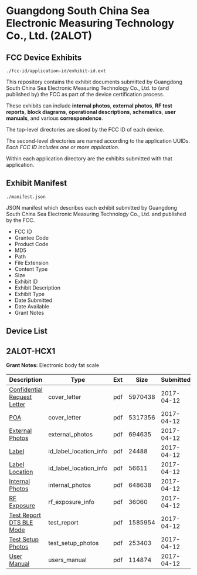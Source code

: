 # Guangdong South China Sea Electronic Measuring Technology Co., Ltd. (2ALOT)
## FCC Device Exhibits

```
./fcc-id/application-id/exhibit-id.ext
```

This repository contains the exhibit documents submitted by Guangdong South China Sea Electronic Measuring Technology Co., Ltd. to (and published by) the FCC as part of the device certification process.

These exhibits can include **internal photos**, **external photos**, **RF test reports**, **block diagrams**, **operational descriptions**, **schematics**, **user manuals**, and various **correspondence**.

The top-level directories are sliced by the FCC ID of each device.

The second-level directories are named according to the application UUIDs. *Each FCC ID includes one or more application.*

Within each application directory are the exhibits submitted with that application. 

## Exhibit Manifest

```
./manifest.json
```

JSON manifest which describes each exhibit submitted by Guangdong South China Sea Electronic Measuring Technology Co., Ltd. and published by the FCC.

- FCC ID
- Grantee Code
- Product Code
- MD5
- Path
- File Extension
- Content Type
- Size
- Exhibit ID
- Exhibit Description
- Exhibit Type
- Date Submitted
- Date Available
- Grant Notes

## Device List
## 2ALOT-HCX1
**Grant Notes:** Electronic body fat scale

| Description | Type | Ext | Size | Submitted | Available |
| ----------- | ---- | --- | ---- | --------- | --------- |
| [Confidential Request Letter](2ALOT-HCX1/4274819e59a5acbc79cac54235d56a1b/3355561.pdf) | cover_letter | pdf | 5970438 | 2017-04-12 | 2017-04-12 |
| [POA](2ALOT-HCX1/4274819e59a5acbc79cac54235d56a1b/3355563.pdf) | cover_letter | pdf | 5317356 | 2017-04-12 | 2017-04-12 |
| [External Photos](2ALOT-HCX1/4274819e59a5acbc79cac54235d56a1b/3355551.pdf) | external_photos | pdf | 694635 | 2017-04-12 | 2017-10-09 |
| [Label](2ALOT-HCX1/4274819e59a5acbc79cac54235d56a1b/3355564.pdf) | id_label_location_info | pdf | 24488 | 2017-04-12 | 2017-04-12 |
| [Label Location](2ALOT-HCX1/4274819e59a5acbc79cac54235d56a1b/3355565.pdf) | id_label_location_info | pdf | 56611 | 2017-04-12 | 2017-04-12 |
| [Internal Photos](2ALOT-HCX1/4274819e59a5acbc79cac54235d56a1b/3355555.pdf) | internal_photos | pdf | 648638 | 2017-04-12 | 2017-10-09 |
| [RF Exposure](2ALOT-HCX1/4274819e59a5acbc79cac54235d56a1b/3355566.pdf) | rf_exposure_info | pdf | 36060 | 2017-04-12 | 2017-04-12 |
| [Test Report DTS BLE Mode](2ALOT-HCX1/4274819e59a5acbc79cac54235d56a1b/3355560.pdf) | test_report | pdf | 1585954 | 2017-04-12 | 2017-04-12 |
| [Test Setup Photos](2ALOT-HCX1/4274819e59a5acbc79cac54235d56a1b/3355557.pdf) | test_setup_photos | pdf | 253403 | 2017-04-12 | 2017-10-09 |
| [User Manual](2ALOT-HCX1/4274819e59a5acbc79cac54235d56a1b/3355559.pdf) | users_manual | pdf | 114874 | 2017-04-12 | 2017-10-09 |

